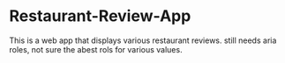 # Restaurant-Review-App
This is a web app that displays various restaurant reviews.
still needs aria roles, not sure the abest rols for various values.
